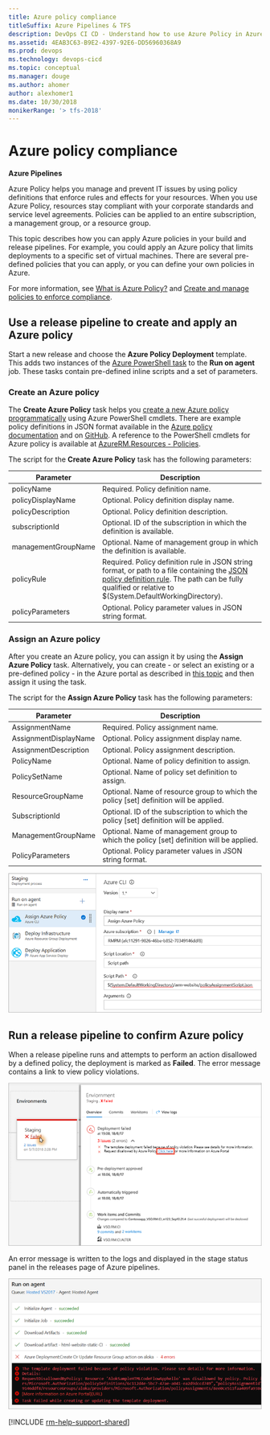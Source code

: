 ```yaml
---
title: Azure policy compliance
titleSuffix: Azure Pipelines & TFS
description: DevOps CI CD - Understand how to use Azure Policy in Azure Pipelines and Team Foundation Server (TFS)
ms.assetid: 4EAB3C63-B9E2-4397-92E6-DD56960368A9
ms.prod: devops
ms.technology: devops-cicd
ms.topic: conceptual
ms.manager: douge
ms.author: ahomer
author: alexhomer1
ms.date: 10/30/2018
monikerRange: '> tfs-2018'
---
```


# Azure policy compliance

**Azure Pipelines**

Azure Policy helps you manage and prevent IT issues by using policy definitions
that enforce rules and effects for your resources. When you use Azure Policy,
resources stay compliant with your corporate standards and service level agreements.
Policies can be applied to an entire subscription, a management group, or a resource group. 

This topic describes how you can apply Azure policies in your build and release
pipelines. For example, you could apply an Azure policy that limits deployments
to a specific set of virtual machines. There are several pre-defined policies
that you can apply, or you can define your own policies in Azure.

For more information, see [What is Azure Policy?](https://docs.microsoft.com/azure/governance/policy/overview)
and [Create and manage policies to enforce compliance](https://docs.microsoft.com/azure/governance/policy/tutorials/create-and-manage).

## Use a release pipeline to create and apply an Azure policy

Start a new release and choose the **Azure Policy Deployment** template.
This adds two instances of the [Azure PowerShell task](../tasks/utility/powershell.md) to the **Run on agent** job.
These tasks contain pre-defined inline scripts and a set of parameters.

### Create an Azure policy

The **Create Azure Policy** task helps you [create a new Azure policy programmatically](https://docs.microsoft.com/azure/governance/policy/how-to/programmatically-create)
using Azure PowerShell cmdlets. There are example policy definitions in JSON format available in the
[Azure policy documentation](https://docs.microsoft.com/azure/governance/policy/samples/0)
and on [GitHub](https://github.com/Azure/azure-policy). A reference to the PowerShell cmdlets for Azure
policy is available at [AzureRM.Resources - Policies](https://docs.microsoft.com/powershell/module/azurerm.resources/?view=azurermps-6.11.0#policies).  

The script for the **Create Azure Policy** task has the following parameters: 

| Parameter | Description |
| --- | --- |
| policyName | Required. Policy definition name. |
| policyDisplayName | Optional. Policy definition display name. |
| policyDescription | Optional. Policy definition description. |
| subscriptionId | Optional. ID of the subscription in which the definition is available. |
| managementGroupName | Optional. Name of management group in which the definition is available. |
| policyRule | Required. Policy definition rule in JSON string format, or path to a file containing the [JSON policy definition rule](https://docs.microsoft.com/azure/governance/policy/concepts/definition-structure). The path can be fully qualified or relative to $(System.DefaultWorkingDirectory). |
| policyParameters | Optional. Policy parameter values in JSON string format. | 

### Assign an Azure policy

After you create an Azure policy, you can assign it by using the **Assign Azure Policy** task. 
Alternatively, you can create - or select an existing or a pre-defined policy - in the 
Azure portal as described in [this topic](https://docs.microsoft.com/azure/governance/policy/tutorials/create-and-manage)
and then assign it using the task.

The script for the **Assign Azure Policy** task has the following parameters:

| Parameter | Description |
| --- | --- |
| AssignmentName | Required. Policy assignment name. |
| AssignmentDisplayName | Optional. Policy assignment display name. |
| AssignmentDescription | Optional. Policy assignment description. |
| PolicyName | Optional. Name of policy definition to assign. |
| PolicySetName | Optional. Name of policy set definition to assign. |
| ResourceGroupName | Optional. Name of resource group to which the policy [set] definition will be applied. |
| SubscriptionId | Optional. ID of the subscription to which the policy [set] definition will be applied. |
| ManagementGroupName | Optional. Name of management group to which the policy [set] definition will be applied. |
| PolicyParameters | Optional. Policy parameter values in JSON string format. |

![Assigning an Azure Policy](_img/azure-policy-01.png)

## Run a release pipeline to confirm Azure policy 

When a release pipeline runs and attempts to perform an action disallowed by
a defined policy, the deployment is marked as **Failed**. The error
message contains a link to view policy violations.

![Azure Policy failure message](_img/azure-policy-02.png)

An error message is written to the logs and displayed in 
the stage status panel in the releases page of Azure pipelines.

![Azure Policy failure in log](_img/azure-policy-03.png)

<!--
## View assigned Azure policies

The **Policy Violations** tab in the **Releases** page of Azure Pipelines
lists the assigned policy violations. Each one links to the matching
policy definition in the Azure portal. From here you can view more information
about the policy and its conditions.

![Azure Policy Violations tab](_img/azure-policy-04.png)
-->

[!INCLUDE [rm-help-support-shared](../_shared/rm-help-support-shared.md)]
